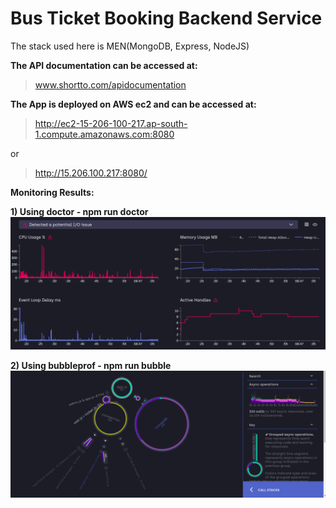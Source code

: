 # Bus Ticket Booking Backend Service
The stack used here is MEN(MongoDB, Express, NodeJS)

**The API documentation can be accessed at:**

> www.shortto.com/apidocumentation

**The App is deployed on AWS ec2 and can be accessed at:**

> http://ec2-15-206-100-217.ap-south-1.compute.amazonaws.com:8080

or

> http://15.206.100.217:8080/

**Monitoring Results:**

**1) Using doctor - npm run doctor**
![Image description](https://github.com/TypicalDefender/bus-ticket-booking-backend/blob/master/Screenshot%20from%202020-05-08%2020-49-21.png)

**2) Using bubbleprof - npm run bubble**
![Image description](https://github.com/TypicalDefender/bus-ticket-booking-backend/blob/master/Screenshot%20from%202020-05-08%2020-52-59.png)
